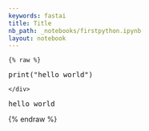 ```yaml
---
keywords: fastai
title: Title
nb_path: _notebooks/firstpython.ipynb
layout: notebook
---
```


<!--
#################################################
### THIS FILE WAS AUTOGENERATED! DO NOT EDIT! ###
#################################################
# file to edit: _notebooks/firstpython.ipynb
-->

<div class="container" id="notebook-container">
        
    {% raw %}
    
<div class="cell border-box-sizing code_cell rendered">
<div class="input">

<div class="inner_cell">
    <div class="input_area">
<div class=" highlight hl-ipython3"><pre><span></span><span class="nb">print</span><span class="p">(</span><span class="s2">&quot;hello world&quot;</span><span class="p">)</span>
</pre></div>

    </div>
</div>
</div>

<div class="output_wrapper">
<div class="output">

<div class="output_area">

<div class="output_subarea output_stream output_stdout output_text">
<pre>hello world
</pre>
</div>
</div>

</div>
</div>

</div>
    {% endraw %}

</div>
 

